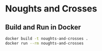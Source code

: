 # Noughts and Crosses

## Build and Run in Docker

```sh
docker build -t noughts-and-crosses .
docker run --rm noughts-and-crosses
```

